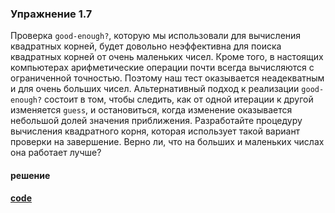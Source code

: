 ### Упражнение 1.7

Проверка `good-enough?`, которую мы использовали для вычисления квадратных корней, будет
довольно неэффективна для поиска квадратных корней от очень маленьких чисел. Кроме того, в
настоящих компьютерах арифметические операции почти всегда вычисляются с ограниченной точностью. 
Поэтому наш тест оказывается неадекватным и для очень больших чисел. Альтернативный
подход к реализации `good-enough?` состоит в том, чтобы следить, как от одной итерации к другой 
изменяется `guess`, и остановиться, когда изменение оказывается небольшой долей значения
приближения. Разработайте процедуру вычисления квадратного корня, которая использует такой
вариант проверки на завершение. Верно ли, что на больших и маленьких числах она работает
лучше?

#### решение
**[code](../../../src/sicp/chapter_01/1_07.rkt)**